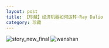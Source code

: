 ```yaml
---
layout: post
title: 【珍藏】经济机器如何运转·Ray Dalio
category: 珍藏
---
```

![story_new_final](http://s1r3itzmh.hd-bkt.clouddn.com/img/story_new_final_0322.png)
![wanshan](http://s1r3itzmh.hd-bkt.clouddn.com/img/wanshan.png)

  




